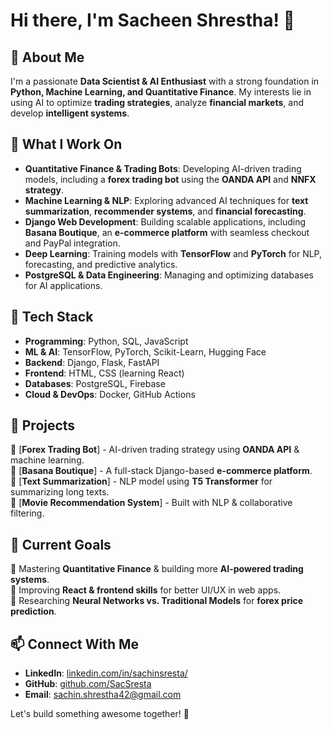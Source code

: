 # Hi there, I'm Sacheen Shrestha! 👋

## 🚀 About Me
I'm a passionate **Data Scientist & AI Enthusiast** with a strong foundation in **Python, Machine Learning, and Quantitative Finance**. My interests lie in using AI to optimize **trading strategies**, analyze **financial markets**, and develop **intelligent systems**.

## 🧠 What I Work On
- **Quantitative Finance & Trading Bots**: Developing AI-driven trading models, including a **forex trading bot** using the **OANDA API** and **NNFX strategy**.
- **Machine Learning & NLP**: Exploring advanced AI techniques for **text summarization**, **recommender systems**, and **financial forecasting**.
- **Django Web Development**: Building scalable applications, including **Basana Boutique**, an **e-commerce platform** with seamless checkout and PayPal integration.
- **Deep Learning**: Training models with **TensorFlow** and **PyTorch** for NLP, forecasting, and predictive analytics.
- **PostgreSQL & Data Engineering**: Managing and optimizing databases for AI applications.

## 🔧 Tech Stack
- **Programming**: Python, SQL, JavaScript
- **ML & AI**: TensorFlow, PyTorch, Scikit-Learn, Hugging Face
- **Backend**: Django, Flask, FastAPI
- **Frontend**: HTML, CSS (learning React)
- **Databases**: PostgreSQL, Firebase
- **Cloud & DevOps**: Docker, GitHub Actions

## 📌 Projects
🔹 [**Forex Trading Bot**] - AI-driven trading strategy using **OANDA API** & machine learning.  
🔹 [**Basana Boutique**] - A full-stack Django-based **e-commerce platform**.  
🔹 [**Text Summarization**] - NLP model using **T5 Transformer** for summarizing long texts.  
🔹 [**Movie Recommendation System**] - Built with NLP & collaborative filtering.

## 🎯 Current Goals
🔹 Mastering **Quantitative Finance** & building more **AI-powered trading systems**.  
🔹 Improving **React & frontend skills** for better UI/UX in web apps.  
🔹 Researching **Neural Networks vs. Traditional Models** for **forex price prediction**.

## 📫 Connect With Me
- **LinkedIn**: [linkedin.com/in/sachinsresta/]([#](https://www.linkedin.com/in/sachinsresta/))
- **GitHub**: [github.com/SacSresta](https://github.com/SacSresta)
- **Email**: [sachin.shrestha42@gmail.com](mailto:sachin.shrestha42@gmail.com)

Let's build something awesome together! 🚀

